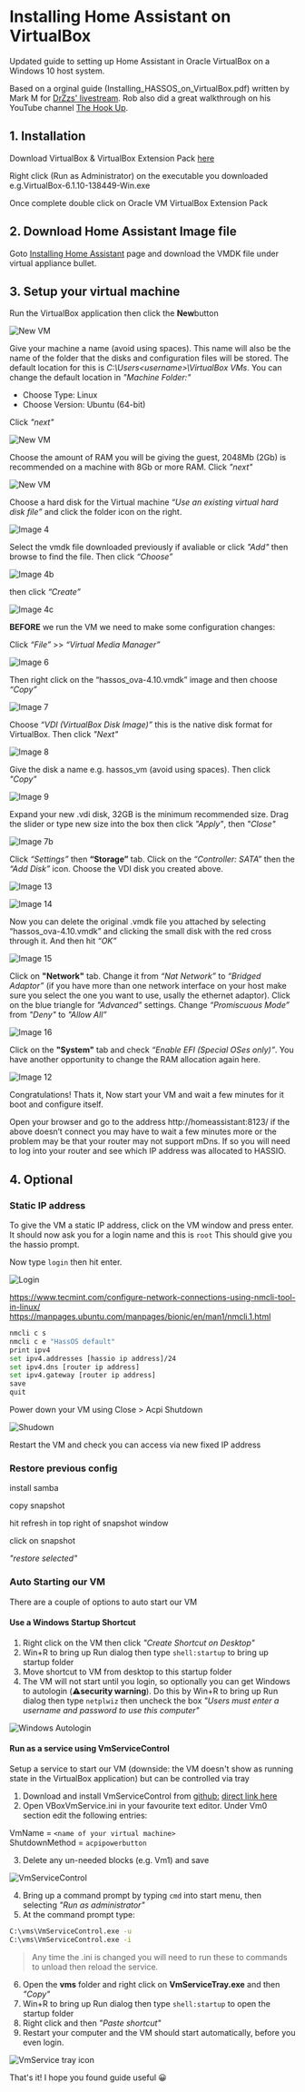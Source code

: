 # Installing Home Assistant on VirtualBox

Updated guide to setting up Home Assistant in Oracle VirtualBox on a Windows 10 host system.  

Based on a orginal guide (Installing_HASSOS_on_VirtualBox.pdf) written by Mark M for [DrZzs' livestream](https://www.youtube.com/watch?v=Rg3xTmuHr30).  Rob also did a great walkthrough on his YouTube channel [The Hook Up](https://www.youtube.com/watch?v=vnie-PJ87Eg).

## 1. Installation

Download VirtualBox & VirtualBox Extension Pack [here](https://www.virtualbox.org/wiki/Downloads)

Right click (Run as Administrator) on the executable you downloaded e.g.VirtualBox-6.1.10-138449-Win.exe

Once complete double click on Oracle VM VirtualBox Extension Pack

## 2. Download Home Assistant Image file

Goto [Installing Home Assistant](https://www.home-assistant.io/hassio/installation/) page and download the VMDK file under virtual appliance bullet.

## 3. Setup your virtual machine

Run the VirtualBox application then click the **​New**​ button

![New VM](\images\NewVM.png "New VM")

Give your machine a name (avoid using spaces). This name
will also be the name of the folder that the disks and configuration files will be
stored. The default location for this is *C:\Users\<username>\VirtualBox VMs*.
You can change the default location in *"Machine Folder:"*

- Choose Type: Linux
- Choose Version: Ubuntu (64-bit)

Click *"next"*

![New VM](\images\NewVM2.png "New VM")

Choose the amount of RAM you will be giving the guest, 2048Mb (2Gb) is recommended on a machine with 8Gb or more RAM. Click *"next"*

![New VM](\images\NewVM3.png "New VM")

Choose a hard disk for the Virtual machine
*“​U​se an existing virtual hard disk file​”* and click the folder icon on the right. 

![Image 4](\images\NewVM4.png "Image 4")

Select the vmdk file downloaded previously if avaliable or click *"Add"* then browse to find the file. Then click *“Choose”*

![Image 4b](\images\NewVM4b.png "Image 4b")

then click *“Create”*

![Image 4c](\images\NewVM4c.png "Image 4c")

**BEFORE** we run the VM we need to make some configuration changes:

Click *“File”* >> *“Virtual Media Manager”*

![Image 6](\images\NewVM6.png "Image 6")

Then right click on the “hassos_ova-4.10.vmdk” image and then choose *“Copy”*

![Image 7](\images\NewVM7.png "Image 7")

Choose *“VDI (VirtualBox Disk Image)”* this is the native disk format for VirtualBox. Then click *"Next"*

![Image 8](\images\NewVM8.png "Image 8")

Give the disk a name e.g. hassos_vm (avoid using spaces). Then click *"Copy"*

![Image 9](\images\NewVM9.png "Image 9")

Expand your new .vdi disk, 32GB is the minimum recommended size. Drag the slider or type new size into the box then click *"Apply"*, then *"Close"*

![Image 7b](\images\NewVM7b.png "Image 7b")

Click *“Settings”* then **“Storage”** tab. Click on the *“Controller: SATA”* then the *“Add Disk”* icon. Choose the VDI disk you created above.

![Image 13](\images\NewVM13.png "Image 13")

![Image 14](\images\NewVM14.png "Image 14")

Now you can delete the original .vmdk file you attached by selecting “hassos_ova-4.10.vmdk” and clicking the small disk with the red cross through it. And then hit *“OK”*

![Image 15](\images\NewVM15.png "Image 15")

Click on **"Network"** tab. Change it from *“Nat Network”* to *“Bridged Adaptor”* (if you have more than one network interface on your host make sure you select the one you want to use, usally the ethernet adaptor). Click on the blue triangle for *"Advanced"* settings. Change *“Promiscuous Mode”* from *"Deny"* to *"Allow All”*

![Image 16](\images\NewVM16.png "Image 16")

Click on the **"System"** tab and check *“Enable EFI (Special OSes only)”*. You have another opportunity to change the RAM allocation again here.

![Image 12](\images\NewVM12.png "Image 12")

Congratulations! Thats it, Now start your VM and wait a few minutes for it boot and configure itself.

Open your browser and go to the address http://homeassistant:8123/ if the above doesn’t connect you may have to wait a few minutes more or the problem may be that your router may not support mDns. If so you will need to log into your router and see which IP address was allocated to HASSIO.

## 4. Optional

### Static IP address

To give the VM a static IP address, click on the VM window and press enter. It should now ask you for a login name and this is ```root``` This should give you the hassio prompt.

Now type ```login``` then hit enter.

![Login](\images\login.png "Login")

https://www.tecmint.com/configure-network-connections-using-nmcli-tool-in-linux/
https://manpages.ubuntu.com/manpages/bionic/en/man1/nmcli.1.html

```bash
nmcli c s
nmcli c e "HassOS default"
print ipv4
set ipv4.addresses [hassio ip address]/24
set ipv4.dns [router ip address]
set ipv4.gateway [router ip address]
save
quit
```

Power down your VM using Close > Acpi Shutdown

![Shudown](\images\shutdown.png "Shutdown")

Restart the VM and check you can access via new fixed IP address

### Restore previous config

install samba

copy snapshot

hit refresh in top right of snapshot window

click on snapshot

*"restore selected"*

### Auto Starting our VM

There are a couple of options to auto start our VM

#### Use a Windows Startup Shortcut

1. Right click on the VM then click *"Create Shortcut on Desktop"*
2. Win+R to bring up Run dialog then type `shell:startup` to bring up startup folder
3. Move shortcut to VM from desktop to this startup folder
4. The VM will not start until you login, so optionally you can get Windows to autologin (:warning:**security warning**). Do this by Win+R to bring up Run dialog then type `netplwiz` then uncheck the box *"Users must enter a username and password to use this computer"*

![Windows Autologin](\images\autologin.png "Windows Autologin")

#### Run as a service using VmServiceControl

Setup a service to start our VM (downside: the VM doesn't show as running state in the VirtualBox application) but can be controlled via tray

1. Download and install VmServiceControl from [github:](https://github.com/onlyfang/VBoxVmService/releases) [direct link here](https://github.com/onlyfang/VBoxVmService/releases/download/6.1-Kiwi/VBoxVmService-6.1-Kiwi.exe)
2. Open VBoxVmService.ini in your favourite text editor. Under Vm0 section edit the following entries:

VmName = ``<name of your virtual machine>``  
ShutdownMethod = ``acpipowerbutton``

3. Delete any un-needed blocks (e.g. Vm1) and save

![VmServiceControl](\images\VmServiceControl.png "VmServiceControl")

4. Bring up a command prompt by typing `cmd` into start menu, then selecting *"Run as administrator"*
5. At the command prompt type:

```bash
C:\vms\VmServiceControl.exe -u
C:\vms\VmServiceControl.exe -i 
```

> Any time the .ini is changed you will need to run these to commands to unload then reload the service.

6. Open the **vms** folder and right click on **VmServiceTray.exe** and then *"Copy"*
7. Win+R to bring up Run dialog then type `shell:startup` to open the startup folder
8. Right click and then *"Paste shortcut"*
9. Restart your computer and the VM should start automatically, before you even login.

![VmService tray icon](\images\tray.png "VmService tray icon")

That's it! I hope you found guide useful :grinning: